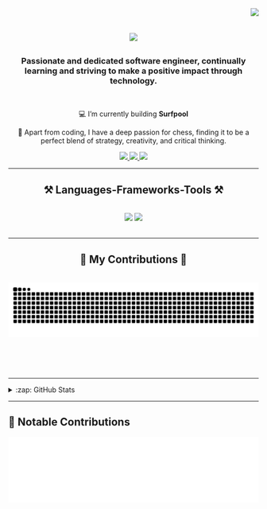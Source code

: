 <img align="right" src="https://visitor-badge.laobi.icu/badge?page_id=BretasArthur1.BretasArthur1" />

<h1 align="center">
    <img src="https://readme-typing-svg.herokuapp.com/?font=Righteous&size=35&center=true&vCenter=true&width=500&height=70&duration=4000&lines=Hello!+👋;+I'm+Arthur+Bretas!;" />
</h1>

<h3 align="center">Passionate and dedicated software engineer, continually learning and striving to make a positive impact through technology.</h3>

<br/>

<div align="center">
 
 💻 I’m currently building **Surfpool**
 
 🧠 Apart from coding, I have a deep passion for chess, finding it to be a perfect blend of strategy, creativity, and critical thinking.

</div>

<div align="center"> 
  <a href="mailto:arhur.bretas@sou.inteli.edu.com">
    <img src="https://img.shields.io/badge/Gmail-333333?style=for-the-badge&logo=gmail&logoColor=red" />
  </a>
  <a href="https://www.linkedin.com/in/arthur-bretas-b2a6a82b9/" target="_blank">
    <img src="https://img.shields.io/badge/LinkedIn-0077B5?style=for-the-badge&logo=linkedin&logoColor=white" target="_blank" />
  </a>
  <a href="https://github.com/BretasArthur1.io" target="_blank">
     <img src="https://img.shields.io/badge/Portfolio-FF5722?style=for-the-badge&logo=todoist&logoColor=white" target="_blank" /> <!-- sqlite, safari, google-chrome are other good icon options -->
  </a>
</div>

 <hr/>
 
<h2 align="center">⚒️ Languages-Frameworks-Tools ⚒️</h2>
<br/>
<div align="center">
    <img src="https://skillicons.dev/icons?i=github,git,docker,linux,aws" />
    <img src="https://skillicons.dev/icons?i=python,rust,typescript,c" /><br>
</div>

<br/>
<hr/>

<div align="center">
  <h2>🐍 My Contributions 🐍</h2>
  <br>
  <img alt="snake eating my contributions" src="https://raw.githubusercontent.com/BretasArthur1/BretasArthur1/output/github-contribution-grid-snake.svg" />
  
  <br/><br/><br/>
</div>

<hr/>

<details>
  <summary>:zap: GitHub Stats</summary>
<div align="center">
<img alt="BretasArthur1's GitHub Stats" src="https://github-readme-stats.vercel.app/api?username=BretasArthur1&count_private=true&show_icons=true&theme=transparent"/>
<img alt="Top langs" src="https://github-readme-stats.vercel.app/api/top-langs/?username=BretasArthur1&count_private=true&layout=compact&&langs_count=8"/>
<img alt="Streak Stats" src="https://streak-stats.demolab.com/?user=BretasArthur1&count_private=true&theme=react&border_radius=10"/>
</div>
</details>

---

## 🌟 Notable Contributions

<div align="center">

![Metrics](https://raw.githubusercontent.com/BretasArthur1/BretasArthur1/main/github-metrics.svg?v=3)

</div>

